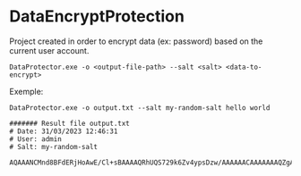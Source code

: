 # DataEncryptProtection

Project created in order to encrypt data (ex: password) based on the current user account.

```pwsh
DataProtector.exe -o <output-file-path> --salt <salt> <data-to-encrypt>
```


Exemple:
```pwsh
DataProtector.exe -o output.txt --salt my-random-salt hello world

####### Result file output.txt
# Date: 31/03/2023 12:46:31
# User: admin
# Salt: my-random-salt

AQAAANCMnd8BFdERjHoAwE/Cl+sBAAAAQRhUQS729k6Zv4ypsDzw/AAAAAACAAAAAAAQZgAAAAEAACAAAACENEE5O7cRqNUlIR4z8xvhnfj/ArUogIaP4CEy9WnPbQAAAAAOgAAAAAIAACAAAABKHskqmiHoianFe89JPtwf8zHy66MnS328CnMRm19zLxAAAACwXMUOClpxhoeDN3OMQTFmQAAAAEUrRV5q9SvuJam8A1wubPfhd33nQgsfwXWbTh7atqkZB8kwkCPHFNoEQk8X3uZ/JBSyhxSdIfNsIQqaRe7NThg=

```